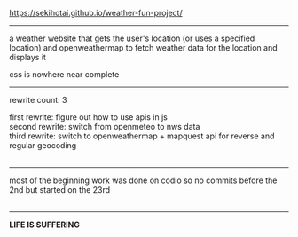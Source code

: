 https://sekihotai.github.io/weather-fun-project/

---

a weather website that gets the user's location (or uses a specified location) and openweathermap to fetch weather data for the location and displays it

css is nowhere near complete

---

rewrite count: 3

first rewrite: figure out how to use apis in js<br>
second rewrite: switch from openmeteo to nws data<br>
third rewrite: switch to openweathermap + mapquest api for reverse and regular geocoding<br><br>

---

most of the beginning work was done on codio so no commits before the 2nd but started on the 23rd<br><br>

---

**LIFE IS SUFFERING**
